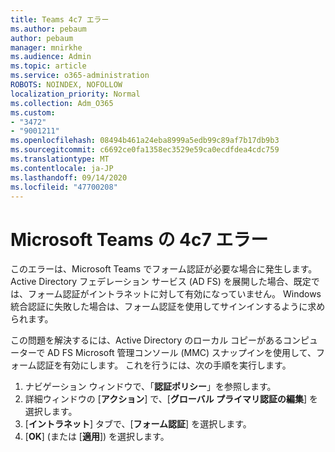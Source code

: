 ```yaml
---
title: Teams 4c7 エラー
ms.author: pebaum
author: pebaum
manager: mnirkhe
ms.audience: Admin
ms.topic: article
ms.service: o365-administration
ROBOTS: NOINDEX, NOFOLLOW
localization_priority: Normal
ms.collection: Adm_O365
ms.custom:
- "3472"
- "9001211"
ms.openlocfilehash: 08494b461a24eba8999a5edb99c89af7b17db9b3
ms.sourcegitcommit: c6692ce0fa1358ec3529e59ca0ecdfdea4cdc759
ms.translationtype: MT
ms.contentlocale: ja-JP
ms.lasthandoff: 09/14/2020
ms.locfileid: "47700208"
---
```

# <a name="4c7-error-in-microsoft-teams"></a>Microsoft Teams の 4c7 エラー

このエラーは、Microsoft Teams でフォーム認証が必要な場合に発生します。 Active Directory フェデレーション サービス (AD FS) を展開した場合、既定では、フォーム認証がイントラネットに対して有効になっていません。 Windows 統合認証に失敗した場合は、フォーム認証を使用してサインインするように求められます。

この問題を解決するには、Active Directory のローカル コピーがあるコンピューターで AD FS Microsoft 管理コンソール (MMC) スナップインを使用して、フォーム認証を有効にします。 これを行うには、次の手順を実行します。 

1. ナビゲーション ウィンドウで、「**認証ポリシー**」を参照します。
2. 詳細ウィンドウの [**アクション**] で、[**グローバル プライマリ認証の編集**] を選択します。
3. [**イントラネット**] タブで、[**フォーム認証**] を選択します。
4. [**OK**] (または [**適用**]) を選択します。